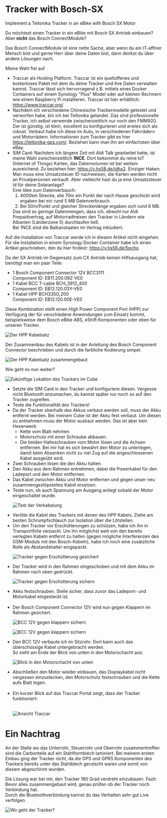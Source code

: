 # Tracker with Bosch-SX
Implement a Teltonika Tracker in an eBike with Bosch SX Motor
<p>Du möchtest einen Tracker in ein eBike mit Bosch SX Antrieb einbauen? Aber <strong>nicht</strong> das Bosch ConnectModule?</p>

<p>Das Bosch ConnectModule ist eine nette Sache, aber wenn du ein IT-affiner Mensch bist und gerne Herr über deine Daten bist, dann denkst du über andere Lösungen nach.</p>

<p>Meine Wahl fiel auf </p>

<ul class="wp-block-list"><!-- wp:list-item -->
<li>Traccar als Hosting Platform. Traccar ist ein quelloffenes und kostenloses Paket mit dem du deine Tracker und ihre Daten verwalten kannst. Traccar lässt sich hervorragend z.B. mittels eines Docker Containers auf einem Synology "Plus" Model oder auf kleinen Rechnern wie einem Raspberry Pi installieren. Traccar ist hier erhältlich: <a href="https://y.hs58.de/wu049" target="_blank" rel="noreferrer noopener">https://www.traccar.org/</a></li>

<li>Nachdem ich verschiedene Chinesische Trackermodelle getestet und verworfen habe, bin ich bei Teltonika gelandet. Das sind professionelle Tracker, ich selbst verwende zwischenzeitlich nur noch den FMM920. Der ist günstig, ist klein, excellent zu konfigurieren und erwies sich als robust. Verbaut habe ich diese im Auto, in verschiedenen Fahrrädern und Motorrädern. Informationen zum Tracker gibt es hier <a href="https://y.hs58.de/czbgl" target="_blank" rel="noreferrer noopener">https://teltonika-gps.com/</a>. Beziehen kann man ihn am einfachsten über eBay.</li>

<li>SIM Card: Nachdem ich längere Zeit mit Aldi Talk gearbeitet hatte, ist meine Wahl zwischenzeitlich <strong>1NCE</strong>. Dort bekommst du reine IoT (Internet of Things) Karten, das Datenvolumen ist bei weitem ausreichend. Zu beziehen hier: <a href="https://y.hs58.de/jdhx2">https://y.hs58.de/jdhx2</a>. Einziger Haken: Man muss eine Umsatzsteuer ID nachweisen, die Karten werden nicht an Privatpersonen verkauft. Aber vielleicht hast du ja eine Umsatzsteuer Id für deine Solaranlage?<br/>
Eine Idee zum Datenverbauch: 
<ol>
<li>4000km Strecke, alle 70m ein Punkt der nach Hause geschickt wird ergaben bei mir rund 5 MB Datenverbrauch.</li>
<li>Bei 50m/Punkt und gleicher Streckenlänge ergaben sich rund 8 MB. </li>
</ol>
Das sind so geringe Datenmengen, dass ich, obwohl nur Aldi Prepaidvertrag, auf Motorradtreisen den Tracker in Ländern wie Albanien (Länderzone 5) durchlaufen ließ. <br/>
Bei 1NCE sind die Balkanstaaten im Vertrag inkludiert. 
</li>
</ul>

<p>Auf die Installation von Traccar werde ich in diesem Artikel nicht eingehen. Für die Installation in einem Synology Docker Container habe ich einen Artikel geschrieben, den du hier findest: <a href="https://motorradtouren.de/coding-stuff/traccar/synology-docker-install-traccar-server/">https://y.hs58.de/5pcho</a></p>

<p>Da der SX Antrieb im Gegensatz zum CX Antrieb keinen Hilfsausgang hat, benötigt man ein paar Teile: </p>

<ul class="wp-block-list">
<li>1 Bosch Component Connector 12V BCC3111 <br>Component ID: EB11.200.09Z-VE0</li>
<li>1 Kabel BCC T-cable BCH_3912_400 <br>Component ID: EB12.120.03Y-VE0</li>
<li>1 Kabel HPP BCH3350_200<br>Component ID: EB12.120.00E-VE0</li>
</ul>

<p>Diese Kombination stellt einen High Power Component Port (HPP) zur Verfügung der für verschiedene Anwendungen zum Einsatz kommt, beispielsweise dem Bosch eBike ABS, eShift Komponenten oder eben für unseren Tracker.</p>

![Der HPP Kabelsatz](./images/Kabelsatz_HPP.jpg)

<p>Der Zusammenbau des Kabels ist in der Anleitung des Bosch Component Connector beschrieben und durch die farbliche Kodierung simpel.</p>


![Der HPP Kabelsatz zusammengebaut](./images/HPP_Kabelsatz_zusammengebaut.jpg)


<p>Wie geht es nun weiter?</p>

![Zukünftige Lokation des Trackers im Cube](./images/Cube_mit_Lokation_des_Trackers.jpg)

<p>
<ul>
<li>Setzte die SIM Card in den Tracker und konfiguriere diesen. Vergesse nicht Bluetooth anzumachen, du kannst später nur noch so auf den Tracker zugreifen.</li>
<li>Teste die Funktionalität des Trackers! </li>

<li>Da der Tracker oberhalb des Akkus verbaut werden soll, muss der Akku entfernt werden. Bei meinem Cube ist der Akku fest verbaut. Um diesen zu entnehmen muss der Motor ausbaut werden. Das ist aber kein Hexenwerk: 
<ul>
<li>Kette vom Blatt nehmen.</li>
<li>Motorschutz mit einer Schraube abbauen. </li>
<li>Die beiden Halteschrauben vom Motor lösen und die Achsen entfernen. Bei mir hat es sich bewährt den Motor zu unterlegen, damit beim Absenken nicht zu viel Zug auf die angeschlossenen Kabel ausgeübt wird.</li>
</ul>
<li>Zwei Schrauben lösen die den Akku halten.</li>
<li>Den Akku aus dem Rahmen entnehmen, dabei die Powerkabel für den Ladeport und den Motor entfernen. </li>
<li>Das Kabel zwischen Akku und Motor entfernen und gegen unser neu zusammengestöpsteltes Kabel ersetzen. </li>
<li>Teste nun, ob auch Spannung am Ausgang anliegt sobald der Motor eingeschaltet wurde.</li>

![Test der Verkabelung](./images/Kabelsatz_einverkabeln.jpg)

<li>Verlöte die Kabel des Trackers mit denen des HPP Kabels. Ziehe am besten Schrumpfschlauch zur Isolation über die Lötstellen.</li>

<li>Um den Tracker vor Erschütterungen zu schützen, habe ich ihn in Transportfolie verpackt. Um ihn möglichst weit von den bereits verlegten Kabeln entfernt zu halten (gegen mögliche Interferenzen des GSM-Moduls mit den Bosch-Kabeln), habe ich noch eine zusätzliche Rolle als Abstandshalter eingepackt.<br/></li>

![Tracker gegen Erschütterung gesichert](./images/Tracker_eingepackt.jpg)

<li>Der Tracker wird in den Rahmen eingeschoben und mit dem Akku im Rahmen nach oben gedrückt.<br/></li>

![Tracker gegen Erschütterung sichern](./images/Tracker_wird_in_den_Rahmen_eingeschoben.jpg)

<li>Akku festschrauben. Stelle sicher, dass zuvor das Ladeport- und Motorkabel eingesteckt ist.<br/> <br/></li>

<li>Der Bosch Component Connector 12V wird nun gegen Klappern im Rahmen gesichert.</li>

![BCC 12V gegen klappern sichern](./images/BCC_12V_gegen_klappern_sichern_01.jpg)

![BCC 12V gegen klappern sichern](./images/BCC_12V_gegen_klappern_sichern_02.jpg)


<li>Den BCC 12V verbaute ich im Sitzrohr. Dort kann auch das überschüssige Kabel untergebracht werden.
<br/>
So sieht am Ende der Blick von unten in den Motorschacht aus:
</li>

![Blick in den Motorschacht von unten](./images/Blick_in_den_Motorschacht_von_unten.jpg)

<li>Abschließen den Motor wieder einbauen, das Displaykabel nicht vergessen einzustecken, den Motorschutz festschrauben und die Kette aufs Blatt legen.<br/><br/></li>
 </li>

<li>Ein kurzer Blick auf das Traccar Portal zeigt, dass der Tracker funktioniert:<br/><br/></li>

![Ansicht Traccar](./images/ansicht_traccar.jpg)

</ul>

</p>

<h1>Ein Nachtrag</h1>
<p>An der Stelle wo das Unterrohr, Steuerrohr und Oberrohr zusammentreffen sind die Carbonteile auf ein Stahlformblech laminiert. Bei meinem ersten Einbau ging der Tracker nicht, da die GPS und GPRS Komponenten des Trackers bereits unter das Stahlblech gerutscht waren und somit von diesem abgeschirmt wurden.</p>

<p>Die Lösung war bei mir, den Tracker 180 Grad verdreht einzubauen. Fazit: Bevor alles zusammengebaut wird, genau prüfen ob der Tracker noch Verbindung hat. <br/>Durch die Bluetoothverbindung kannst du das Verhalten sehr gut Live verfolgen.</p>


![Wo geht der Tracker?](./images/wo_geht_der_tracker.jpg)



